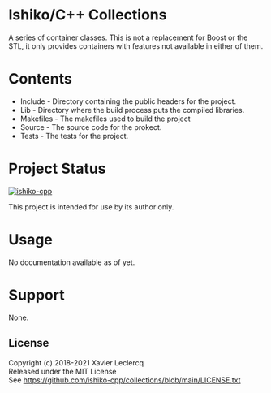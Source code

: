 # Ishiko/C++ Collections

A series of container classes. This is not a replacement for Boost or the STL, it only provides containers
with features not available in either of them.

# Contents

- Include - Directory containing the public headers for the project.
- Lib - Directory where the build process puts the compiled libraries.
- Makefiles - The makefiles used to build the project
- Source - The source code for the prokect.
- Tests - The tests for the project.

# Project Status

[![ishiko-cpp](https://circleci.com/gh/ishiko-cpp/collections.svg?style=shield)](https://circleci.com/gh/ishiko-cpp/collections)

This project is intended for use by its author only.

# Usage

No documentation available as of yet.

# Support

None.

## License

Copyright (c) 2018-2021 Xavier Leclercq\
Released under the MIT License\
See https://github.com/ishiko-cpp/collections/blob/main/LICENSE.txt
